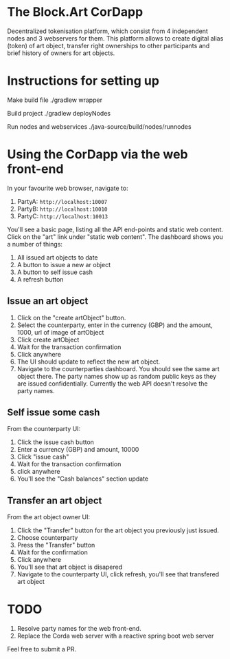 
# The Block.Art CorDapp

Decentralized tokenisation platform, which consist from 4 independent nodes and 3 webservers for them. This platform allows to create digital alias (token) of art object, transfer right ownerships to other participants and brief history of owners for art objects.

# Instructions for setting up

Make build file
./gradlew wrapper 

Build project
./gradlew deployNodes 

Run nodes and webservices
./java-source/build/nodes/runnodes


# Using the CorDapp via the web front-end

In your favourite web browser, navigate to:

1. PartyA: `http://localhost:10007`
2. PartyB: `http://localhost:10010`
3. PartyC: `http://localhost:10013`

You'll see a basic page, listing all the API end-points and static web content. Click on the "art" link under 
"static web content". The dashboard shows you a number of things:

1. All issued art objects to date
2. A button to issue a new ar object
3. A button to self issue cash
4. A refresh button

## Issue an art object

1. Click on the "create artObject" button.
2. Select the counterparty, enter in the currency (GBP) and the amount, 1000, url of image of artObject
3. Click create artObject
4. Wait for the transaction confirmation
5. Click anywhere
6. The UI should update to reflect the new art object.
7. Navigate to the counterparties dashboard. You should see the same art object there. The party names show up as random public keys as they are issued confidentially. Currently the web API doesn't resolve the party names.

## Self issue some cash

From the counterparty UI:

1. Click the issue cash button
2. Enter a currency (GBP) and amount, 10000
3. Click "issue cash"
4. Wait for the transaction confirmation
5. click anywhere
6. You'll see the "Cash balances" section update

## Transfer an art object

From the art object owner UI:

1. Click the "Transfer" button for the art object you previously just issued.
2. Choose counterparty
3. Press the "Transfer" button
4. Wait for the confirmation
5. Click anywhere
6. You'll see that art object is disapered
7. Navigate to the counterparty UI, click refresh, you'll see that transfered art object


# TODO

1. Resolve party names for the web front-end.
2. Replace the Corda web server with a reactive spring boot web server


Feel free to submit a PR.
